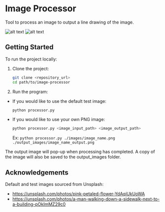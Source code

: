 # Image Processor
 
Tool to process an image to output a line drawing of the image. 

![alt text](images/example2.png) ![alt text](images/example1.png)

## Getting Started 
To run the project locally:

1. Clone the project:
    ```bash
    git clone <repository_url>
    cd path/to/image-processor
    ```

2. Run the program:
- If you would like to use the default test image:
    ```bash
    python processor.py
    ```

- If you would like to use your own PNG image:
    ```bash
    python processor.py <image_input_path> <image_output_path>
    ```
    Ex: `python processor.py ./images/image_name.png ./output_images/image_name_output.png`

The output image will pop-up when processing has completed. A copy of the image will also be saved to the output_images folder.

## Acknowledgements
Default and test images sourced from Unsplash:
- https://unsplash.com/photos/pink-petaled-flower-YdAqiUkUoWA 
- https://unsplash.com/photos/a-man-walking-down-a-sidewalk-next-to-a-building-pOkImMZ29c0


